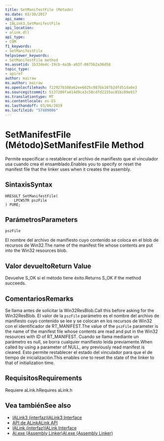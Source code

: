 ```yaml
---
title: SetManifestFile (Método)
ms.date: 03/30/2017
api_name:
- IALink3.SetManifestFile
api_location:
- alink.dll
api_type:
- COM
f1_keywords:
- SetManifestFile
helpviewer_keywords:
- SetManifestFile method
ms.assetid: 1b33de4c-19cb-4a36-a93f-8675b2a36d58
topic_type:
- apiref
author: mairaw
ms.author: mairaw
ms.openlocfilehash: f22927b388a62ee6025c987bb107b2dfd51da0e3
ms.sourcegitcommit: 5137208fa414d9ca3c58cdfd2155ac81bc89e917
ms.translationtype: MT
ms.contentlocale: es-ES
ms.lasthandoff: 03/06/2019
ms.locfileid: "57489006"
---
```

# <a name="setmanifestfile-method"></a><span data-ttu-id="fe438-102">SetManifestFile (Método)</span><span class="sxs-lookup"><span data-stu-id="fe438-102">SetManifestFile Method</span></span>
<span data-ttu-id="fe438-103">Permite especificar o restablecer el archivo de manifiesto que el vinculador usa cuando crea el ensamblado.</span><span class="sxs-lookup"><span data-stu-id="fe438-103">Enables you to specify or reset the manifest file that the linker uses when it creates the assembly.</span></span>  
  
## <a name="syntax"></a><span data-ttu-id="fe438-104">Sintaxis</span><span class="sxs-lookup"><span data-stu-id="fe438-104">Syntax</span></span>  
  
```  
HRESULT SetManifestFile(  
    LPCWSTR pszFile  
) PURE;  
```  
  
## <a name="parameters"></a><span data-ttu-id="fe438-105">Parámetros</span><span class="sxs-lookup"><span data-stu-id="fe438-105">Parameters</span></span>  
 `pszFile`  
  
 <span data-ttu-id="fe438-106">El nombre del archivo de manifiesto cuyo contenido se coloca en el blob de recursos de Win32.</span><span class="sxs-lookup"><span data-stu-id="fe438-106">The name of the manifest file whose contents are put into the Win32 resources blob.</span></span>  
  
## <a name="return-value"></a><span data-ttu-id="fe438-107">Valor devuelto</span><span class="sxs-lookup"><span data-stu-id="fe438-107">Return Value</span></span>  
 <span data-ttu-id="fe438-108">Devuelve S_OK si el método tiene éxito.</span><span class="sxs-lookup"><span data-stu-id="fe438-108">Returns S_OK if the method succeeds.</span></span>  
  
## <a name="remarks"></a><span data-ttu-id="fe438-109">Comentarios</span><span class="sxs-lookup"><span data-stu-id="fe438-109">Remarks</span></span>  
 <span data-ttu-id="fe438-110">Se llama antes de solicitar la Win32ResBlob.</span><span class="sxs-lookup"><span data-stu-id="fe438-110">Call this before asking for the Win32ResBlob.</span></span> <span data-ttu-id="fe438-111">El valor de la `pszFile` parámetro es el nombre del archivo de manifiesto cuyo contenido se lee y se colocan en los recursos de Win32 con el identificador de RT_MANIFEST.</span><span class="sxs-lookup"><span data-stu-id="fe438-111">The value of the `pszFile` parameter is the name of the manifest file whose contents are read and put in the Win32 resources with ID of RT_MANIFEST.</span></span> <span data-ttu-id="fe438-112">Cuando se llama mediante un parámetro es null, se borra cualquier manifiesto leída previamente.</span><span class="sxs-lookup"><span data-stu-id="fe438-112">When called by using a parameter of NULL, any previously read manifest is cleared.</span></span> <span data-ttu-id="fe438-113">Esto permite restablecer el estado del vinculador para que el de tiempo de inicialización.</span><span class="sxs-lookup"><span data-stu-id="fe438-113">This enables one to reset the state of the linker to that of initialization time.</span></span>  
  
## <a name="requirements"></a><span data-ttu-id="fe438-114">Requisitos</span><span class="sxs-lookup"><span data-stu-id="fe438-114">Requirements</span></span>  
 <span data-ttu-id="fe438-115">Requiere aLink.h</span><span class="sxs-lookup"><span data-stu-id="fe438-115">Requires aLink.h</span></span>  
  
## <a name="see-also"></a><span data-ttu-id="fe438-116">Vea también</span><span class="sxs-lookup"><span data-stu-id="fe438-116">See also</span></span>
- [<span data-ttu-id="fe438-117">IALink3 (interfaz)</span><span class="sxs-lookup"><span data-stu-id="fe438-117">IALink3 Interface</span></span>](../../../../docs/framework/unmanaged-api/alink/ialink3-interface.md)
- [<span data-ttu-id="fe438-118">API de ALink</span><span class="sxs-lookup"><span data-stu-id="fe438-118">ALink API</span></span>](../../../../docs/framework/unmanaged-api/alink/index.md)
- [<span data-ttu-id="fe438-119">IALink (interfaz)</span><span class="sxs-lookup"><span data-stu-id="fe438-119">IALink Interface</span></span>](../../../../docs/framework/unmanaged-api/alink/ialink-interface.md)
- [<span data-ttu-id="fe438-120">Al.exe (Assembly Linker)</span><span class="sxs-lookup"><span data-stu-id="fe438-120">Al.exe (Assembly Linker)</span></span>](../../../../docs/framework/tools/al-exe-assembly-linker.md)

